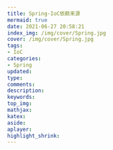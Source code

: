 ```yaml
---
title: Spring-IoC依赖来源
mermaid: true
date: 2021-06-27 20:58:21
index_img: /img/cover/Spring.jpg
cover: /img/cover/Spring.jpg
tags:
- IoC 
categories:
- Spring
updated:
type:
comments:
description:
keywords:
top_img:
mathjax:
katex:
aside:
aplayer:
highlight_shrink:
---
```

